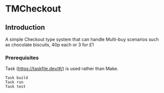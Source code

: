 # TMCheckout

## Introduction
A simple Checkout type system that can handle Multi-buy scenarios such as chocolate biscuits, 40p each or 3 for £1

### Prerequisites
Task (https://taskfile.dev/#/) is used rather than Make.
``` shell
Task build
Task run
Task test
```

